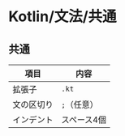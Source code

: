 # Kotlin/文法/共通

## 共通

| 項目       | 内容        |
| ---------- | ----------- |
| 拡張子     | `.kt`       |
| 文の区切り | `;`（任意） |
| インデント | スペース4個 |
